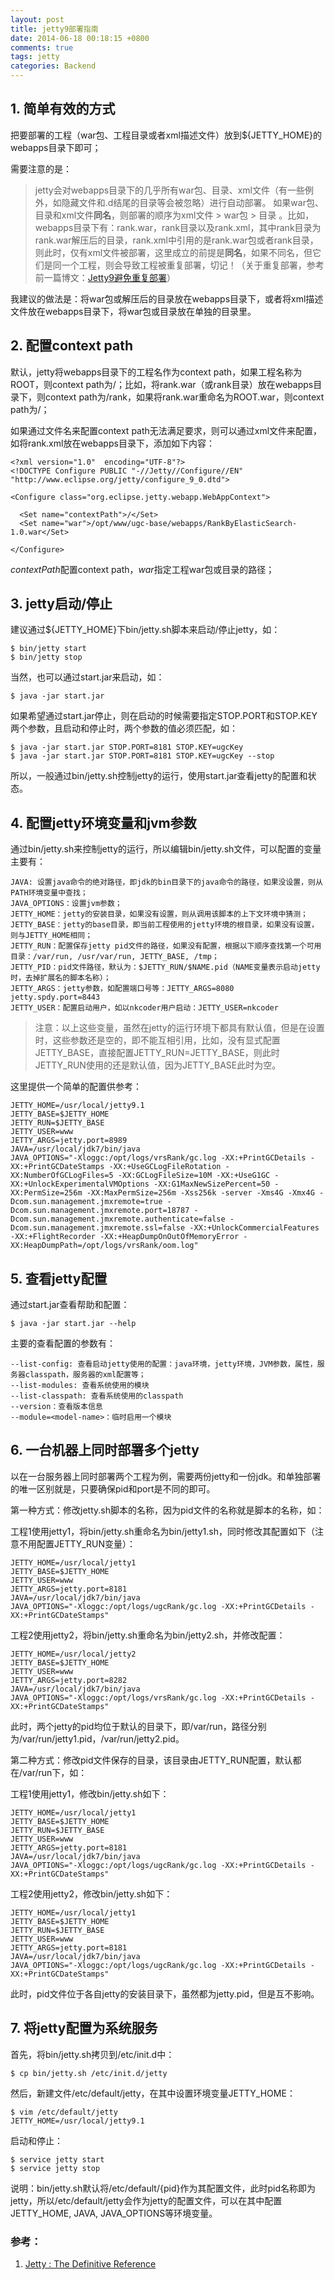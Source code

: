 ```yaml
---
layout: post
title: jetty9部署指南
date: 2014-06-18 00:18:15 +0800
comments: true
tags: jetty
categories: Backend
---
```


## 1. 简单有效的方式

把要部署的工程（war包、工程目录或者xml描述文件）放到${JETTY_HOME}的webapps目录下即可；

需要注意的是：
> jetty会对webapps目录下的几乎所有war包、目录、xml文件（有一些例外，如隐藏文件和.d结尾的目录等会被忽略）进行自动部署。
> 如果war包、目录和xml文件**同名**，则部署的顺序为xml文件 > war包 > 目录 。比如，webapps目录下有：rank.war，rank目录以及rank.xml，其中rank目录为rank.war解压后的目录，rank.xml中引用的是rank.war包或者rank目录，则此时，仅有xml文件被部署，这里成立的前提是**同名**，如果不同名，但它们是同一个工程，则会导致工程被重复部署，切记！（关于重复部署，参考前一篇博文：[Jetty9避免重复部署](http://nkcoder.github.io/blog/20140522/jetty-avoid-repeat-deploy/)）

我建议的做法是：将war包或解压后的目录放在webapps目录下，或者将xml描述文件放在webapps目录下，将war包或目录放在单独的目录里。

## 2. 配置context path

默认，jetty将webapps目录下的工程名作为context path，如果工程名称为ROOT，则context path为/；比如，将rank.war（或rank目录）放在webapps目录下，则context path为/rank，如果将rank.war重命名为ROOT.war，则context path为/；

如果通过文件名来配置context path无法满足要求，则可以通过xml文件来配置，如将rank.xml放在webapps目录下，添加如下内容：

	<?xml version="1.0"  encoding="UTF-8"?>
	<!DOCTYPE Configure PUBLIC "-//Jetty//Configure//EN" "http://www.eclipse.org/jetty/configure_9_0.dtd">

	<Configure class="org.eclipse.jetty.webapp.WebAppContext">

	  <Set name="contextPath">/</Set>
	  <Set name="war">/opt/www/ugc-base/webapps/RankByElasticSearch-1.0.war</Set>

	</Configure>

*contextPath*配置context path，*war*指定工程war包或目录的路径；

## 3. jetty启动/停止

建议通过${JETTY_HOME}下bin/jetty.sh脚本来启动/停止jetty，如：

	$ bin/jetty start
	$ bin/jetty stop

当然，也可以通过start.jar来启动，如：

	$ java -jar start.jar

如果希望通过start.jar停止，则在启动的时候需要指定STOP.PORT和STOP.KEY两个参数，且启动和停止时，两个参数的值必须匹配，如：

	$ java -jar start.jar STOP.PORT=8181 STOP.KEY=ugcKey
	$ java -jar start.jar STOP.PORT=8181 STOP.KEY=ugcKey --stop

所以，一般通过bin/jetty.sh控制jetty的运行，使用start.jar查看jetty的配置和状态。

## 4. 配置jetty环境变量和jvm参数

通过bin/jetty.sh来控制jetty的运行，所以编辑bin/jetty.sh文件，可以配置的变量主要有：

	JAVA: 设置java命令的绝对路径，即jdk的bin目录下的java命令的路径，如果没设置，则从PATH环境变量中查找；
	JAVA_OPTIONS：设置jvm参数；
	JETTY_HOME：jetty的安装目录，如果没有设置，则从调用该脚本的上下文环境中猜测；
	JETTY_BASE：jetty的base目录，即当前工程使用的jetty环境的根目录，如果没有设置，则与JETTY_HOME相同；
	JETTY_RUN：配置保存jetty pid文件的路径，如果没有配置，根据以下顺序查找第一个可用目录：/var/run, /usr/var/run, JETTY_BASE, /tmp；
	JETTY_PID：pid文件路径，默认为：$JETTY_RUN/$NAME.pid（NAME变量表示启动jetty时，去掉扩展名的脚本名称）；
	JETTY_ARGS：jetty参数，如配置端口号等：JETTY_ARGS=8080 jetty.spdy.port=8443
	JETTY_USER：配置启动用户，如以nkcoder用户启动：JETTY_USER=nkcoder

> 注意：以上这些变量，虽然在jetty的运行环境下都具有默认值，但是在设置时，这些参数还是空的，即不能互相引用，比如，没有显式配置JETTY_BASE，直接配置JETTY_RUN=JETTY_BASE，则此时JETTY_RUN使用的还是默认值，因为JETTY_BASE此时为空。

这里提供一个简单的配置供参考：

	JETTY_HOME=/usr/local/jetty9.1
	JETTY_BASE=$JETTY_HOME
	JETTY_RUN=$JETTY_BASE
	JETTY_USER=www
	JETTY_ARGS=jetty.port=8989
	JAVA=/usr/local/jdk7/bin/java
	JAVA_OPTIONS="-Xloggc:/opt/logs/vrsRank/gc.log -XX:+PrintGCDetails -XX:+PrintGCDateStamps -XX:+UseGCLogFileRotation -XX:NumberOfGCLogFiles=5 -XX:GCLogFileSize=10M -XX:+UseG1GC -XX:+UnlockExperimentalVMOptions -XX:G1MaxNewSizePercent=50 -XX:PermSize=256m -XX:MaxPermSize=256m -Xss256k -server -Xms4G -Xmx4G -Dcom.sun.management.jmxremote=true -Dcom.sun.management.jmxremote.port=18787 -Dcom.sun.management.jmxremote.authenticate=false -Dcom.sun.management.jmxremote.ssl=false -XX:+UnlockCommercialFeatures -XX:+FlightRecorder -XX:+HeapDumpOnOutOfMemoryError -XX:HeapDumpPath=/opt/logs/vrsRank/oom.log"

## 5. 查看jetty配置

通过start.jar查看帮助和配置：

	$ java -jar start.jar --help

主要的查看配置的参数有：

	--list-config: 查看启动jetty使用的配置：java环境，jetty环境，JVM参数，属性，服务器classpath，服务器的xml配置等；
	--list-modules: 查看系统使用的模块
	--list-classpath: 查看系统使用的classpath
	--version：查看版本信息
	--module=<model-name>：临时启用一个模块

## 6. 一台机器上同时部署多个jetty

以在一台服务器上同时部署两个工程为例，需要两份jetty和一份jdk。和单独部署的唯一区别就是，只要确保pid和port是不同的即可。

第一种方式：修改jetty.sh脚本的名称，因为pid文件的名称就是脚本的名称，如：

工程1使用jetty1，将bin/jetty.sh重命名为bin/jetty1.sh，同时修改其配置如下（注意不用配置JETTY_RUN变量）：

	JETTY_HOME=/usr/local/jetty1
	JETTY_BASE=$JETTY_HOME
	JETTY_USER=www
	JETTY_ARGS=jetty.port=8181
	JAVA=/usr/local/jdk7/bin/java
	JAVA_OPTIONS="-Xloggc:/opt/logs/ugcRank/gc.log -XX:+PrintGCDetails -XX:+PrintGCDateStamps"

工程2使用jetty2，将bin/jetty.sh重命名为bin/jetty2.sh，并修改配置：

	JETTY_HOME=/usr/local/jetty2
	JETTY_BASE=$JETTY_HOME
	JETTY_USER=www
	JETTY_ARGS=jetty.port=8282
	JAVA=/usr/local/jdk7/bin/java
	JAVA_OPTIONS="-Xloggc:/opt/logs/vrsRank/gc.log -XX:+PrintGCDetails -XX:+PrintGCDateStamps"

此时，两个jetty的pid均位于默认的目录下，即/var/run，路径分别为/var/run/jetty1.pid，/var/run/jetty2.pid。

第二种方式：修改pid文件保存的目录，该目录由JETTY_RUN配置，默认都在/var/run下，如：

工程1使用jetty1，修改bin/jetty.sh如下：

	JETTY_HOME=/usr/local/jetty1
	JETTY_BASE=$JETTY_HOME
	JETTY_RUN=$JETTY_BASE
	JETTY_USER=www
	JETTY_ARGS=jetty.port=8181
	JAVA=/usr/local/jdk7/bin/java
	JAVA_OPTIONS="-Xloggc:/opt/logs/ugcRank/gc.log -XX:+PrintGCDetails -XX:+PrintGCDateStamps"

工程2使用jetty2，修改bin/jetty.sh如下：

	JETTY_HOME=/usr/local/jetty1
	JETTY_BASE=$JETTY_HOME
	JETTY_RUN=$JETTY_BASE
	JETTY_USER=www
	JETTY_ARGS=jetty.port=8181
	JAVA=/usr/local/jdk7/bin/java
	JAVA_OPTIONS="-Xloggc:/opt/logs/ugcRank/gc.log -XX:+PrintGCDetails -XX:+PrintGCDateStamps"

此时，pid文件位于各自jetty的安装目录下，虽然都为jetty.pid，但是互不影响。

## 7. 将jetty配置为系统服务

首先，将bin/jetty.sh拷贝到/etc/init.d中：

	$ cp bin/jetty.sh /etc/init.d/jetty

然后，新建文件/etc/default/jetty，在其中设置环境变量JETTY_HOME：

	$ vim /etc/default/jetty
	JETTY_HOME=/usr/local/jetty9.1

启动和停止：

	$ service jetty start
	$ service jetty stop

说明：bin/jetty.sh默认将/etc/default/{pid}作为其配置文件，此时pid名称即为jetty，所以/etc/default/jetty会作为jetty的配置文件，可以在其中配置JETTY_HOME, JAVA, JAVA_OPTIONS等环境变量。

### 参考：

1. [Jetty : The Definitive Reference](http://www.eclipse.org/jetty/documentation/current/index.html)
